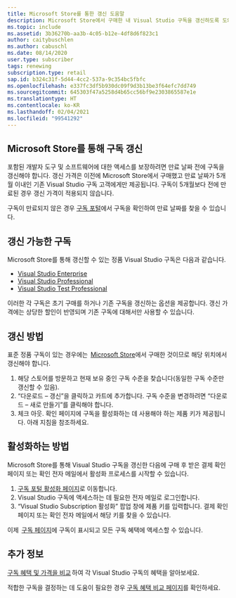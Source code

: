 ```yaml
---
title: Microsoft Store를 통한 갱신 도움말
description: Microsoft Store에서 구매한 내 Visual Studio 구독을 갱신하도록 도와주세요.
ms.topic: include
ms.assetid: 3b36270b-aa3b-4c05-b12e-4df8d6f823c1
author: caitybuschlen
ms.author: cabuschl
ms.date: 08/14/2020
user.type: subscriber
tags: renewing
subscription.type: retail
sap.id: b324c31f-5d44-4cc2-537a-9c354bc5fbfc
ms.openlocfilehash: e337fc3df5b930dc09f9d3b13be3f64efc7dd749
ms.sourcegitcommit: 645303f47a5258d4b65cc56bf9e2303865587e1e
ms.translationtype: HT
ms.contentlocale: ko-KR
ms.lasthandoff: 02/04/2021
ms.locfileid: "99541292"
---
```

## <a name="renewing-subscriptions-through-microsoft-store"></a>Microsoft Store를 통해 구독 갱신 

포함된 개발자 도구 및 소프트웨어에 대한 액세스를 보장하려면 만료 날짜 전에 구독을 갱신해야 합니다. 갱신 가격은 이전에 Microsoft Store에서 구매했고 만료 날짜가 5개월 이내인 기존 Visual Studio 구독 고객에게만 제공됩니다. 구독이 5개월보다 전에 만료된 경우 갱신 가격이 적용되지 않습니다. 

구독이 만료되지 않은 경우 [구독 포털](https://my.visualstudio.com/subscriptions)에서 구독을 확인하여 만료 날짜를 찾을 수 있습니다. 

## <a name="subscriptions-available-for-renewal"></a>갱신 가능한 구독

Microsoft Store를 통해 갱신할 수 있는 정품 Visual Studio 구독은 다음과 같습니다. 

* [Visual Studio Enterprise](https://www.microsoft.com/en-us/p/visual-studio-enterprise-subscription/DG7GMGF0DST4/0003?rtc=1&activetab=pivot:overviewtab) 
* [Visual Studio Professional](https://www.microsoft.com/p/visual-studio-professional-subscription/dg7gmgf0dst3?activetab=pivot%3aoverviewtab) 
* [Visual Studio Test Professional](https://www.microsoft.com/p/visual-studio-test-professional-subscription/dg7gmgf0dst6?activetab=pivot%3aoverviewtab) 

이러한 각 구독은 초기 구매를 하거나 기존 구독을 갱신하는 옵션을 제공합니다. 갱신 가격에는 상당한 할인이 반영되며 기존 구독에 대해서만 사용할 수 있습니다.  

## <a name="how-to-renew"></a>갱신 방법 

표준 정품 구독이 있는 경우에는  [Microsoft Store](https://www.microsoft.com/store)에서 구매한 것이므로 해당 위치에서 갱신해야 합니다.  

1. 해당 스토어를 방문하고 현재 보유 중인 구독 수준을 찾습니다(동일한 구독 수준만 갱신할 수 있음). 
1. “다운로드 – 갱신”을 클릭하고 카트에 추가합니다. 구독 수준을 변경하려면 “다운로드 – 새로 만들기”를 클릭해야 합니다.  
1. 체크 아웃. 확인 페이지에 구독을 활성화하는 데 사용해야 하는 제품 키가 제공됩니다. 아래 지침을 참조하세요. 

## <a name="how-to-activate"></a>활성화하는 방법  

Microsoft Store를 통해 Visual Studio 구독을 갱신한 다음에 구매 후 받은 결제 확인 페이지 또는 확인 전자 메일에서 활성화 프로세스를 시작할 수 있습니다. 

1. [구독 포털 활성화 페이지](https://my.visualstudio.com/subscriptions/activate)로 이동합니다. 
1. Visual Studio 구독에 액세스하는 데 필요한 전자 메일로 로그인합니다. 
1. “Visual Studio Subscription 활성화” 팝업 창에 제품 키를 입력합니다. 결제 확인 페이지 또는 확인 전자 메일에서 해당 키를 찾을 수 있습니다. 

이제  [구독 페이지](https://my.visualstudio.com/subscriptions)에 구독이 표시되고 모든 구독 혜택에 액세스할 수 있습니다. 

## <a name="more-information"></a>추가 정보 

[구독 혜택 및 가격을 비교](https://visualstudio.microsoft.com/vs/pricing/) 하여 각 Visual Studio 구독의 혜택을 알아보세요. 

적합한 구독을 결정하는 데 도움이 필요한 경우 [구독 혜택 비교 페이지](https://visualstudio.microsoft.com/vs/benefits/)를 확인하세요.